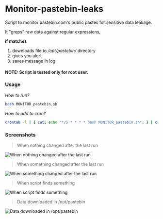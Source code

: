 # Monitor-pastebin-leaks
Script to monitor pastebin.com's public pastes for sensitive data leakage.

It "greps" raw data against regular expressions,

**if matches**
1. downloads file to */opt/pastebin/* directory
2. gives you alert
3. saves message in log

#### NOTE: Script is tested only for root user.

### Usage
_How to run?_
```bash
bash MONITOR_pastebin.sh
```
_How to add to cron?_
```bash
crontab -l | { cat; echo "*/5 * * * * bash MONITOR_pastebin.sh"; } | crontab -
```

### Screenshots
> When nothing changed after the last run

![When nothing changed after the last run](https://i.imgur.com/PskxChx.png)

> When something changed after the last run

![When something changed after the last run](https://i.imgur.com/A07gM5T.png)

> When script finds something

![When script finds something](https://i.imgur.com/8jr6IHL.png)

> Data downloaded in /opt/pastebin

![Data downloaded in /opt/pastebin](https://i.imgur.com/pfhusMP.png)
